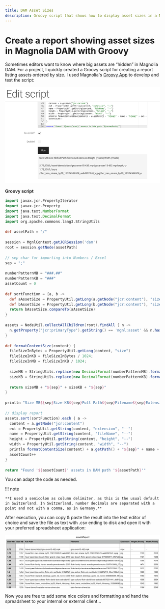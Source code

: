 ```yaml
---
title: DAM Asset Sizes
description: Groovy script that shows how to display asset sizes in a Magnolia DAM.
---
```


# Create a report showing asset sizes in Magnolia DAM with Groovy

Sometimes editors want to know where big assets are “hidden” in Magnolia DAM. For a project, I quickly created a Groovy script for creating a report listing assets ordered by size.
I used Magnolia's [Groovy App](https://docs.magnolia-cms.com/product-docs/6.2/Apps/List-of-apps/Groovy-app.html) to develop and test the script:

![Groovy App](_img/dam-sizes/01-groovy-app.png)

**Groovy script**

```groovy
import javax.jcr.PropertyIterator
import javax.jcr.Property
import java.text.NumberFormat
import java.text.DecimalFormat
import org.apache.commons.lang3.StringUtils

def assetPath = "/"

session = MgnlContext.getJCRSession('dam')
root = session.getNode(assetPath)

// sep char for importing into Numbers / Excel
sep = ";"

numberPatternMB = "###.##"
numberPatternKB = "###"
assetCount = 0

def sortFunction = {a, b ->
  def aAssetSize = PropertyUtil.getLong(a.getNode("jcr:content"), "size")
  def bAssetSize = PropertyUtil.getLong(b.getNode("jcr:content"), "size")
  return bAssetSize.compareTo(aAssetSize)
}

assets = NodeUtil.collectAllChildren(root).findAll { n ->
  n.getProperty("jcr:primaryType").getString() == 'mgnl:asset' && n.hasNode("jcr:content") && n.getNode("jcr:content").hasProperty("size")
}

def formatContentSize(content) {
  fileSizeInBytes = PropertyUtil.getLong(content, "size")  
  fileSizeInKB = fileSizeInBytes / 1024;
  fileSizeInMB = fileSizeInKB / 1024;
 
  sizeMB = StringUtils.replace(new DecimalFormat(numberPatternMB).format(fileSizeInMB), ",", ".")
  sizeKB = StringUtils.replace(new DecimalFormat(numberPatternKB).format(fileSizeInKB), ",", ".")
  
  return sizeMB + "${sep}" + sizeKB + "${sep}"  
}

println "Size MB${sep}Size KB${sep}Full Path${sep}Filename${sep}Extension${sep}Height (Pixels)${sep}Width (Pixels)\n"

// display report
assets.sort(sortFunction).each { a ->
  content = a.getNode("jcr:content")
  ext = PropertyUtil.getString(content, "extension", "--")
  name = PropertyUtil.getString(content, "fileName", "--")
  height = PropertyUtil.getString(content, "height", "--")
  width = PropertyUtil.getString(content, "width", "--")
  println formatContentSize(content) + a.getPath() + "${sep}" + name + "${sep}" + ext + "${sep}" + height + "${sep}" + width
  assetCount++
}

return "Found '${assetCount}' assets in DAM path '${assetPath}'"
```    

You can adapt the code as needed.

!!! note

    **I used a semicolon as column delimiter, as this is the usual default in Switzerland. In Switzerland, number decimals are separated with a point and not with a comma, as in Germany.**

After execution, you can copy & paste the result into the text editor of choice and save the file as text with .csv ending to disk and open it with your preferred spreadsheet application:

![Report in Numbers](_img/dam-sizes/02-numbers-export.png)

Now you are free to add some nice colors and formatting and hand the spreadsheet to your internal or external client…